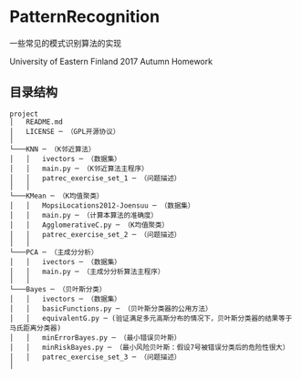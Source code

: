 # PatternRecognition
一些常见的模式识别算法的实现

University of Eastern Finland 2017 Autumn <Pattern Recognition> Homework

## 目录结构
```
project
│   README.md
│   LICENSE ─ （GPL开源协议）
│
└───KNN ─ （K邻近算法）
│   │   ivectors ─ （数据集）
│   │   main.py ─ （K邻近算法主程序）
│   │   patrec_exercise_set_1 ─ （问题描述）
│   │
└───KMean ─ （K均值聚类）
│   │   MopsiLocations2012-Joensuu ─ （数据集）
│   │   main.py ─ （计算本算法的准确度）
│   │   AgglomerativeC.py ─ （K均值聚类）
│   │   patrec_exercise_set_2 ─ （问题描述）
│   │
└───PCA ─ （主成分分析）
│   │   ivectors ─ （数据集）
│   │   main.py ─ （主成分分析算法主程序）
│   │
└───Bayes ─ （贝叶斯分类）
│   │   ivectors ─ （数据集）
│   │   basicFunctions.py ─ （贝叶斯分类器的公用方法）
│   │   equivalentG.py ─ (验证满足多元高斯分布的情况下，贝叶斯分类器的结果等于马氏距离分类器)
│   │   minErrorBayes.py ─ （最小错误贝叶斯）
│   │   minRiskBayes.py ─ （最小风险贝叶斯：假设7号被错误分类后的危险性很大）
│   │   patrec_exercise_set_3 ─ （问题描述）
│
```